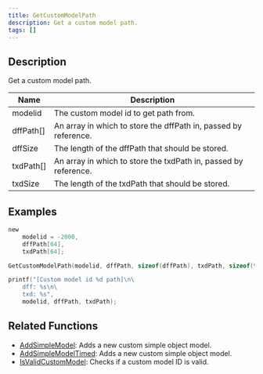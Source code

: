 ```yaml
---
title: GetCustomModelPath
description: Get a custom model path.
tags: []
---
```


<VersionWarn version='omp v1.1.0.2612' />

## Description

Get a custom model path.

| Name          | Description                                                   |
| ------------- | ------------------------------------------------------------- |
| modelid       | The custom model id to get path from.                         |
| dffPath[]     | An array in which to store the dffPath in, passed by reference. |
| dffSize       | The length of the dffPath that should be stored. |
| txdPath[]     | An array in which to store the txdPath in, passed by reference. |
| txdSize       | The length of the txdPath that should be stored. |

## Examples

```c
new
    modelid = -2000,
    dffPath[64],
    txdPath[64];

GetCustomModelPath(modelid, dffPath, sizeof(dffPath), txdPath, sizeof(txdPath));

printf("[Custom model id %d path]\n\
    dff: %s\n\
    txd: %s", 
    modelid, dffPath, txdPath);
```

## Related Functions

- [AddSimpleModel](AddSimpleModel): Adds a new custom simple object model.
- [AddSimpleModelTimed](AddSimpleModelTimed): Adds a new custom simple object model.
- [IsValidCustomModel](IsValidCustomModel): Checks if a custom model ID is valid.
